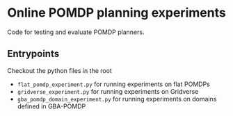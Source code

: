 # Online POMDP planning experiments

Code for testing and evaluate POMDP planners.

## Entrypoints

Checkout the python files in the root

- `flat_pomdp_experiment.py` for running experiments on flat POMDPs
- `gridverse_experiment.py` for running experiments on Gridverse
- `gba_pomdp_domain_experiment.py` for running experiments on domains defined in GBA-POMDP
